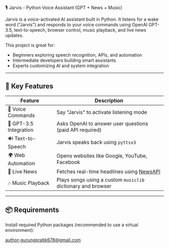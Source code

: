  🎙️ Jarvis - Python Voice Assistant (GPT + News + Music)

Jarvis is a voice-activated AI assistant built in Python. It listens for a wake word ("Jarvis") and responds to your voice commands using OpenAI GPT-3.5, text-to-speech, browser control, music playback, and live news updates.

This project is great for:
- Beginners exploring speech recognition, APIs, and automation
- Intermediate developers building smart assistants
- Experts customizing AI and system integration

---

## 🧠 Key Features

| Feature          | Description |
|------------------|-------------|
| 🎤 Voice Commands | Say "Jarvis" to activate listening mode |
| 🧠 GPT-3.5 Integration | Asks OpenAI to answer user questions (paid API required) |
| 🔊 Text-to-Speech | Jarvis speaks back using `pyttsx3` |
| 🌍 Web Automation | Opens websites like Google, YouTube, Facebook |
| 📰 Live News | Fetches real-time headlines using [NewsAPI](https://newsapi.org/) |
| 🎶 Music Playback | Plays songs using a custom `musiclib` dictionary and browser |

---

## 📦 Requirements

Install required Python packages (recommended to use a virtual environment):


author-gurungpratik678@gmail.com